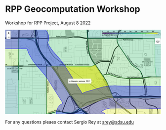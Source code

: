# RPP Geocomputation Workshop
Workshop for RPP Project, August 8 2022

![Example](content/figures/example.png)



For any questions pleaes contact Sergio Rey at srey@sdsu.edu


